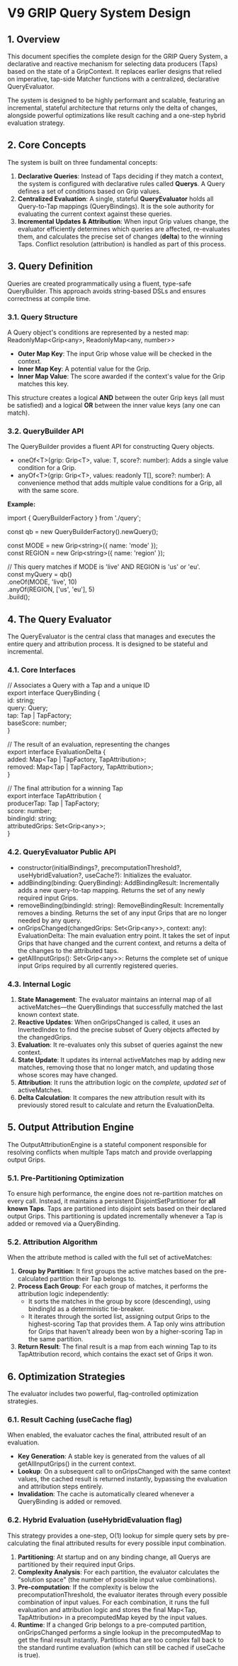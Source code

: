 # **V9 GRIP Query System Design**

## **1\. Overview**

This document specifies the complete design for the GRIP Query System, a declarative and reactive mechanism for selecting data producers (Taps) based on the state of a GripContext. It replaces earlier designs that relied on imperative, tap-side Matcher functions with a centralized, declarative QueryEvaluator.

The system is designed to be highly performant and scalable, featuring an incremental, stateful architecture that returns only the delta of changes, alongside powerful optimizations like result caching and a one-step hybrid evaluation strategy.

## **2\. Core Concepts**

The system is built on three fundamental concepts:

1. **Declarative Queries**: Instead of Taps deciding if they match a context, the system is configured with declarative rules called **Querys**. A Query defines a set of conditions based on Grip values.  
2. **Centralized Evaluation**: A single, stateful **QueryEvaluator** holds all Query-to-Tap mappings (QueryBindings). It is the sole authority for evaluating the current context against these queries.  
3. **Incremental Updates & Attribution**: When input Grip values change, the evaluator efficiently determines which queries are affected, re-evaluates them, and calculates the precise set of changes (**delta**) to the winning Taps. Conflict resolution (attribution) is handled as part of this process.

## **3\. Query Definition**

Queries are created programmatically using a fluent, type-safe QueryBuilder. This approach avoids string-based DSLs and ensures correctness at compile time.

### **3.1. Query Structure**

A Query object's conditions are represented by a nested map:  
ReadonlyMap\<Grip\<any\>, ReadonlyMap\<any, number\>\>

* **Outer Map Key**: The input Grip whose value will be checked in the context.  
* **Inner Map Key**: A potential value for the Grip.  
* **Inner Map Value**: The score awarded if the context's value for the Grip matches this key.

This structure creates a logical **AND** between the outer Grip keys (all must be satisfied) and a logical **OR** between the inner value keys (any one can match).

### **3.2. QueryBuilder API**

The QueryBuilder provides a fluent API for constructing Query objects.

* oneOf\<T\>(grip: Grip\<T\>, value: T, score?: number): Adds a single value condition for a Grip.  
* anyOf\<T\>(grip: Grip\<T\>, values: readonly T\[\], score?: number): A convenience method that adds multiple value conditions for a Grip, all with the same score.

**Example:**

import { QueryBuilderFactory } from './query';

const qb \= new QueryBuilderFactory().newQuery();

const MODE \= new Grip\<string\>({ name: 'mode' });  
const REGION \= new Grip\<string\>({ name: 'region' });

// This query matches if MODE is 'live' AND REGION is 'us' or 'eu'.  
const myQuery \= qb()  
  .oneOf(MODE, 'live', 10\)  
  .anyOf(REGION, \['us', 'eu'\], 5\)  
  .build();

## **4\. The Query Evaluator**

The QueryEvaluator is the central class that manages and executes the entire query and attribution process. It is designed to be stateful and incremental.

### **4.1. Core Interfaces**

// Associates a Query with a Tap and a unique ID  
export interface QueryBinding {  
  id: string;  
  query: Query;  
  tap: Tap | TapFactory;  
  baseScore: number;  
}

// The result of an evaluation, representing the changes  
export interface EvaluationDelta {  
    added: Map\<Tap | TapFactory, TapAttribution\>;  
    removed: Map\<Tap | TapFactory, TapAttribution\>;  
}

// The final attribution for a winning Tap  
export interface TapAttribution {  
  producerTap: Tap | TapFactory;  
  score: number;  
  bindingId: string;  
  attributedGrips: Set\<Grip\<any\>\>;  
}

### **4.2. QueryEvaluator Public API**

* constructor(initialBindings?, precomputationThreshold?, useHybridEvaluation?, useCache?): Initializes the evaluator.  
* addBinding(binding: QueryBinding): AddBindingResult: Incrementally adds a new query-to-tap mapping. Returns the set of any newly required input Grips.  
* removeBinding(bindingId: string): RemoveBindingResult: Incrementally removes a binding. Returns the set of any input Grips that are no longer needed by any query.  
* onGripsChanged(changedGrips: Set\<Grip\<any\>\>, context: any): EvaluationDelta: The main evaluation entry point. It takes the set of input Grips that have changed and the current context, and returns a delta of the changes to the attributed taps.  
* getAllInputGrips(): Set\<Grip\<any\>\>: Returns the complete set of unique input Grips required by all currently registered queries.

### **4.3. Internal Logic**

1. **State Management**: The evaluator maintains an internal map of all activeMatches—the QueryBindings that successfully matched the last known context state.  
2. **Reactive Updates**: When onGripsChanged is called, it uses an InvertedIndex to find the precise subset of Query objects affected by the changedGrips.  
3. **Evaluation**: It re-evaluates only this subset of queries against the new context.  
4. **State Update**: It updates its internal activeMatches map by adding new matches, removing those that no longer match, and updating those whose scores may have changed.  
5. **Attribution**: It runs the attribution logic on the *complete, updated set* of activeMatches.  
6. **Delta Calculation**: It compares the new attribution result with its previously stored result to calculate and return the EvaluationDelta.

## **5\. Output Attribution Engine**

The OutputAttributionEngine is a stateful component responsible for resolving conflicts when multiple Taps match and provide overlapping output Grips.

### **5.1. Pre-Partitioning Optimization**

To ensure high performance, the engine does not re-partition matches on every call. Instead, it maintains a persistent DisjointSetPartitioner for **all known Taps**. Taps are partitioned into disjoint sets based on their declared output Grips. This partitioning is updated incrementally whenever a Tap is added or removed via a QueryBinding.

### **5.2. Attribution Algorithm**

When the attribute method is called with the full set of activeMatches:

1. **Group by Partition**: It first groups the active matches based on the pre-calculated partition their Tap belongs to.  
2. **Process Each Group**: For each group of matches, it performs the attribution logic independently:  
   * It sorts the matches in the group by score (descending), using bindingId as a deterministic tie-breaker.  
   * It iterates through the sorted list, assigning output Grips to the highest-scoring Tap that provides them. A Tap only wins attribution for Grips that haven't already been won by a higher-scoring Tap in the same partition.  
3. **Return Result**: The final result is a map from each winning Tap to its TapAttribution record, which contains the exact set of Grips it won.

## **6\. Optimization Strategies**

The evaluator includes two powerful, flag-controlled optimization strategies.

### **6.1. Result Caching (useCache flag)**

When enabled, the evaluator caches the final, attributed result of an evaluation.

* **Key Generation**: A stable key is generated from the values of all getAllInputGrips() in the current context.  
* **Lookup**: On a subsequent call to onGripsChanged with the same context values, the cached result is returned instantly, bypassing the evaluation and attribution steps entirely.  
* **Invalidation**: The cache is automatically cleared whenever a QueryBinding is added or removed.

### **6.2. Hybrid Evaluation (useHybridEvaluation flag)**

This strategy provides a one-step, O(1) lookup for simple query sets by pre-calculating the final attributed results for every possible input combination.

1. **Partitioning**: At startup and on any binding change, all Querys are partitioned by their required input Grips.  
2. **Complexity Analysis**: For each partition, the evaluator calculates the "solution space" (the number of possible input value combinations).  
3. **Pre-computation**: If the complexity is below the precomputationThreshold, the evaluator iterates through every possible combination of input values. For each combination, it runs the full evaluation and attribution logic and stores the final Map\<Tap, TapAttribution\> in a precomputedMap keyed by the input values.  
4. **Runtime**: If a changed Grip belongs to a pre-computed partition, onGripsChanged performs a single lookup in the precomputedMap to get the final result instantly. Partitions that are too complex fall back to the standard runtime evaluation (which can still be cached if useCache is true).